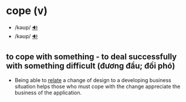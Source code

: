 # cope (v)

- /kəʊp/ [🔊](https://www.oxfordlearnersdictionaries.com/media/english/uk_pron/c/cop/cope_/cope__gb_1.mp3)
- /kəʊp/ [🔊](https://www.oxfordlearnersdictionaries.com/media/english/us_pron/c/cop/cope_/cope__us_1.mp3)

## to cope with something - to deal successfully with something difficult (đương đầu; đối phó)

- Being able to [relate](../r/relate-v.md#relate-towith---to-show-or-make-a-connection-between-two-or-more-things-liên-hệ-với-liên-kết-với-xâu-chuỗi-với) a change of design to a developing business situation helps those who must cope with the change appreciate the business of the application.